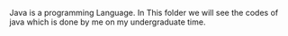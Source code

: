  Java is a programming Language. In This folder we will see the codes of java which is done by me on my undergraduate time.
